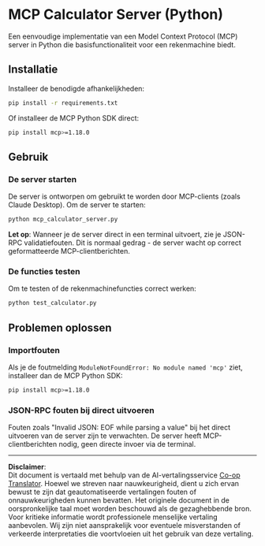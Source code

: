 <!--
CO_OP_TRANSLATOR_METADATA:
{
  "original_hash": "f4733f39c05c58e0cf0eee0a8ae7e9a2",
  "translation_date": "2025-10-17T20:06:20+00:00",
  "source_file": "03-GettingStarted/samples/python/README.md",
  "language_code": "nl"
}
-->
# MCP Calculator Server (Python)

Een eenvoudige implementatie van een Model Context Protocol (MCP) server in Python die basisfunctionaliteit voor een rekenmachine biedt.

## Installatie

Installeer de benodigde afhankelijkheden:

```bash
pip install -r requirements.txt
```

Of installeer de MCP Python SDK direct:

```bash
pip install mcp>=1.18.0
```

## Gebruik

### De server starten

De server is ontworpen om gebruikt te worden door MCP-clients (zoals Claude Desktop). Om de server te starten:

```bash
python mcp_calculator_server.py
```

**Let op**: Wanneer je de server direct in een terminal uitvoert, zie je JSON-RPC validatiefouten. Dit is normaal gedrag - de server wacht op correct geformatteerde MCP-clientberichten.

### De functies testen

Om te testen of de rekenmachinefuncties correct werken:

```bash
python test_calculator.py
```

## Problemen oplossen

### Importfouten

Als je de foutmelding `ModuleNotFoundError: No module named 'mcp'` ziet, installeer dan de MCP Python SDK:

```bash
pip install mcp>=1.18.0
```

### JSON-RPC fouten bij direct uitvoeren

Fouten zoals "Invalid JSON: EOF while parsing a value" bij het direct uitvoeren van de server zijn te verwachten. De server heeft MCP-clientberichten nodig, geen directe invoer via de terminal.

---

**Disclaimer**:  
Dit document is vertaald met behulp van de AI-vertalingsservice [Co-op Translator](https://github.com/Azure/co-op-translator). Hoewel we streven naar nauwkeurigheid, dient u zich ervan bewust te zijn dat geautomatiseerde vertalingen fouten of onnauwkeurigheden kunnen bevatten. Het originele document in de oorspronkelijke taal moet worden beschouwd als de gezaghebbende bron. Voor kritieke informatie wordt professionele menselijke vertaling aanbevolen. Wij zijn niet aansprakelijk voor eventuele misverstanden of verkeerde interpretaties die voortvloeien uit het gebruik van deze vertaling.